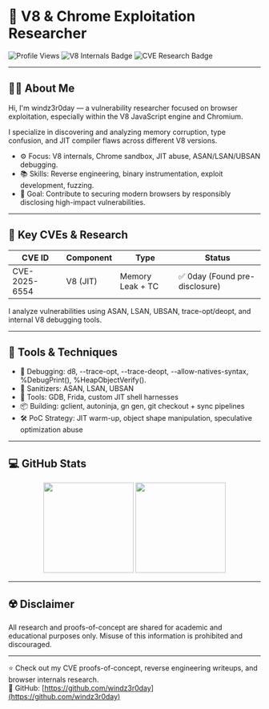 # 🧠 V8 & Chrome Exploitation Researcher  

![Profile Views](https://img.shields.io/badge/Profile%20Views-1000-blue?style=for-the-badge)
![V8 Internals Badge](https://img.shields.io/badge/V8-Internals-blue?style=for-the-badge)
![CVE Research Badge](https://img.shields.io/badge/CVE-Research-red?style=for-the-badge)

---

## 👨‍💻 About Me  

Hi, I'm windz3r0day — a vulnerability researcher focused on browser exploitation, especially within the V8 JavaScript engine and Chromium.  

I specialize in discovering and analyzing memory corruption, type confusion, and JIT compiler flaws across different V8 versions.  

- ⚙️ Focus: V8 internals, Chrome sandbox, JIT abuse, ASAN/LSAN/UBSAN debugging.  
- 📚 Skills: Reverse engineering, binary instrumentation, exploit development, fuzzing.  
- 🧩 Goal: Contribute to securing modern browsers by responsibly disclosing high-impact vulnerabilities.  

---

## 🧬 Key CVEs & Research  

| CVE ID          | Component           | Type                 | Status     |
|-----------------|---------------------|----------------------|------------|
| CVE-2025-6554 | V8 (JIT)            | Memory Leak + TC     | ✅ 0day (Found pre-disclosure) |

I analyze vulnerabilities using ASAN, LSAN, UBSAN, trace-opt/deopt, and internal V8 debugging tools.

---

## 🧪 Tools & Techniques  

- 🧠 Debugging: d8, --trace-opt, --trace-deopt, --allow-natives-syntax, %DebugPrint(), %HeapObjectVerify().  
- 🔬 Sanitizers: ASAN, LSAN, UBSAN  
- 🧰 Tools: GDB, Frida, custom JIT shell harnesses  
- 📦 Building: gclient, autoninja, gn gen, git checkout + sync pipelines  
- 🛠️ PoC Strategy: JIT warm-up, object shape manipulation, speculative optimization abuse  

---

## 💻 GitHub Stats  

<div align="center">  
  <img height="180em" src="https://github-readme-stats.vercel.app/api?username=windz3r0day&show_icons=true&theme=algolia&include_all_commits=true&count_private=true"/>  
  <img height="180em" src="https://github-readme-stats.vercel.app/api/top-langs/?username=windz3r0day&layout=compact&langs_count=7&theme=algolia"/>  
</div>  

---

## ☢️ Disclaimer  

All research and proofs-of-concept are shared for academic and educational purposes only. Misuse of this information is prohibited and discouraged.

---

⭐️ Check out my CVE proofs-of-concept, reverse engineering writeups, and browser internals research.  
📎 GitHub: [https://github.com/windz3r0day](https://github.com/windz3r0day)
